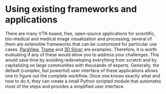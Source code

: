 # Using existing frameworks and applications
There are many VTK-based, free, open-source applications for scientific,
bio-medical and medical image visualization and processing; several of them are
extensible frameworks that can be customized for particular use cases.
[ParaView](https://paraview.org), [Trame](https://kitware.github.io/trame/index.html)
and [3D Slicer](https://www.slicer.org/) are examples. Therefore, it is worth
evaluating if any of these would allow you to address your challenges. This
would save time by avoiding redeveloping everything from scratch and by
capitalizing on large communities with thousands of experts.  Generally, the
default (complex, but powerful) user interface of these applications allows one
to figure out the complete workflow. Once one knows exactly what and how to do
it, they can create a small Python scripted module that automates most of the
steps and provides a simplified user interface.
